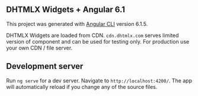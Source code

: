 ## DHTMLX Widgets + Angular 6.1

This project was generated with [Angular CLI](https://github.com/angular/angular-cli) version 6.1.5.

DHTMLX Widgets are loaded from CDN. ```cdn.dhtmlx.com``` serves limited version of component and can be used for testing only. For production use your own CDN / file server.

## Development server

Run `ng serve` for a dev server. Navigate to `http://localhost:4200/`. The app will automatically reload if you change any of the source files.

